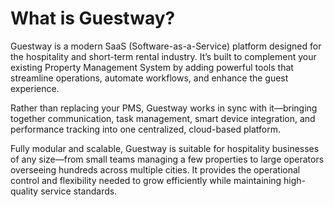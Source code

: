 # What is Guestway?

Guestway is a modern SaaS (Software-as-a-Service) platform designed for the hospitality and short-term rental industry. It’s built to complement your existing Property Management System by adding powerful tools that streamline operations, automate workflows, and enhance the guest experience.

Rather than replacing your PMS, Guestway works in sync with it—bringing together communication, task management, smart device integration, and performance tracking into one centralized, cloud-based platform.

Fully modular and scalable, Guestway is suitable for hospitality businesses of any size—from small teams managing a few properties to large operators overseeing hundreds across multiple cities. It provides the operational control and flexibility needed to grow efficiently while maintaining high-quality service standards.

